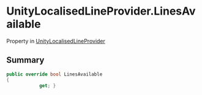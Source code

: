 # UnityLocalisedLineProvider.LinesAvailable

Property in [UnityLocalisedLineProvider](/docs/api/csharp/yarn.unity.unitylocalization.unitylocalisedlineprovider.md)

## Summary



```csharp
public override bool LinesAvailable
{
            get; }
```

